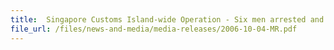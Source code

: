 ```yaml
---
title: 	Singapore Customs Island-wide Operation - Six men arrested and over 100,000 packets duty-unpaid cigarettes seized
file_url: /files/news-and-media/media-releases/2006-10-04-MR.pdf
---
```

